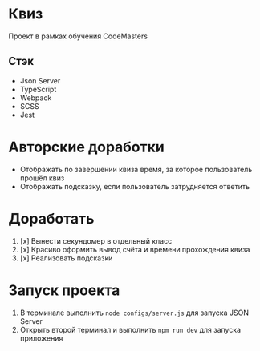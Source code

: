 # Квиз
  Проект в рамках обучения CodeMasters
## Стэк 
- Json Server
- TypeScript
- Webpack
- SCSS
- Jest

# Авторские доработки
* Отображать по завершении квиза время, за которое пользователь прошёл квиз
* Отображать подсказку, если пользователь затрудняется ответить

# Доработать
1. [x] Вынести секундомер в отдельный класс
2. [x] Красиво оформить вывод счёта и времени прохождения квиза
3. [x] Реализовать подсказки

# Запуск проекта
1. В терминале выполнить ```node configs/server.js``` для запуска JSON Server
2. Открыть второй терминал и выполнить ```npm run dev``` для запуска приложения